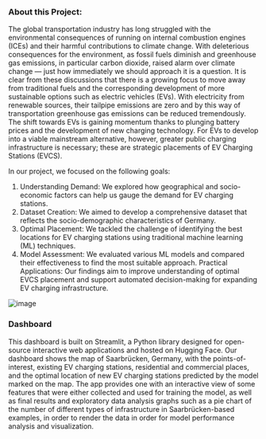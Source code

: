 ### About this Project:  

The global transportation industry has long struggled with the environmental consequences of running on internal combustion engines (ICEs) and their harmful contributions to climate change. With deleterious consequences for the environment, as fossil fuels diminish and greenhouse gas emissions, in particular carbon dioxide, raised alarm over climate change — just how immediately we should approach it is a question. It is clear from these discussions that there is a growing focus to move away from traditional fuels and the corresponding development of more sustainable options such as electric vehicles (EVs). With electricity from renewable sources, their tailpipe emissions are zero and by this way of transportation greenhouse gas emissions can be reduced tremendously. The shift towards EVs is gaining momentum thanks to plunging battery prices and the development of new charging technology. For EVs to develop into a viable mainstream alternative, however, greater public charging infrastructure is necessary; these are strategic placements of EV Charging Stations (EVCS).

In our project, we focused on the following goals:

1) Understanding Demand: We explored how geographical and socio-economic factors can help us gauge the demand for EV charging stations.
2) Dataset Creation: We aimed to develop a comprehensive dataset that reflects the socio-demographic characteristics of Germany.
3) Optimal Placement: We tackled the challenge of identifying the best locations for EV charging stations using traditional machine learning (ML) techniques.
4) Model Assessment: We evaluated various ML models and compared their effectiveness to find the most suitable approach.
Practical Applications: Our findings aim to improve understanding of optimal EVCS placement and support automated decision-making for expanding EV charging infrastructure.

![image](https://github.com/user-attachments/assets/4ddde4d1-3e86-4e94-8bf8-c69202f8ed4b)

### Dashboard
This dashboard is built on Streamlit, a Python library designed for open-source interactive web applications and hosted on Hugging Face. Our dashboard shows the map of Saarbrücken, Germany, with the points-of-interest, existing EV charging stations, residential and commercial places, and the optimal location of new EV charging stations predicted by the model marked on the map. The app provides one with an interactive view of some features that were either collected and used for training the model, as well as final results and exploratory data analysis graphs such as a pie chart of the number of different types of infrastructure in Saarbrücken-based examples, in order to render the data in order for model performance analysis and visualization. 






